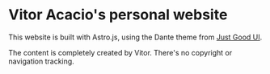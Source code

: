 # Vitor Acacio's personal website

This website is built with Astro.js, using the Dante theme from [Just Good UI](https://justgoodui.com/).

The content is completely created by Vitor. There's no copyright or navigation tracking.
